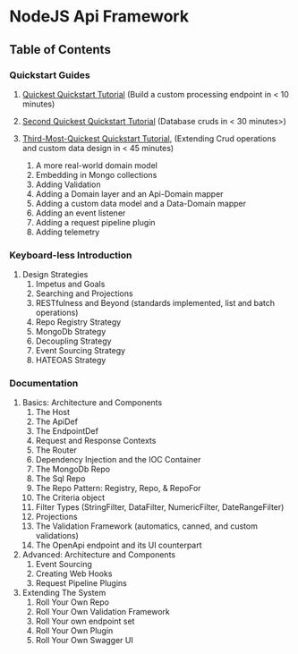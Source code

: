 
# NodeJS Api Framework

## Table of Contents

### Quickstart Guides

1. [Quickest Quickstart Tutorial](quickstart-1.md) (Build a custom processing endpoint in < 10 minutes)

1. [Second Quickest Quickstart Tutorial](quickstart-2.md) (Database cruds in < 30 minutes>)

1. [Third-Most-Quickest Quickstart Tutorial](quickstart-3.md), (Extending Crud operations and custom data design in < 45 minutes)
    1. A more real-world domain model
    1. Embedding in Mongo collections
    1. Adding Validation
    1. Adding a Domain layer and an Api-Domain mapper
    1. Adding a custom data model and a Data-Domain mapper
    1. Adding an event listener
    1. Adding a request pipeline plugin
    1. Adding telemetry

### Keyboard-less Introduction

1. Design Strategies
    1. Impetus and Goals
    1. Searching and Projections
    1. RESTfulness and Beyond (standards implemented, list and batch operations)
    1. Repo Registry Strategy
    1. MongoDb Strategy
    1. Decoupling Strategy
    1. Event Sourcing Strategy
    1. HATEOAS Strategy

### Documentation

1. Basics: Architecture and Components
    1. The Host
    1. The ApiDef
    1. The EndpointDef
    1. Request and Response Contexts
    1. The Router
    1. Dependency Injection and the IOC Container
    1. The MongoDb Repo
    1. The Sql Repo
    1. The Repo Pattern: Registry, Repo, & RepoFor
    1. The Criteria object
    1. Filter Types (StringFilter, DataFilter, NumericFilter, DateRangeFilter)
    1. Projections
    1. The Validation Framework (automatics, canned, and custom validations)
    1. The OpenApi endpoint and its UI counterpart
1. Advanced: Architecture and Components
    1. Event Sourcing
    1. Creating Web Hooks
    1. Request Pipeline Plugins
1. Extending The System
    1. Roll Your Own Repo
    1. Roll Your Own Validation Framework
    1. Roll Your own endpoint set
    1. Roll Your Own Plugin
    1. Roll Your Own Swagger UI

